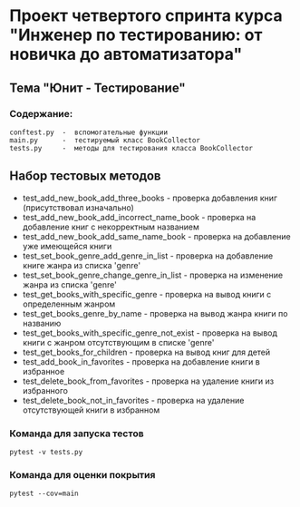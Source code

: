 # Проект четвертого спринта курса "Инженер по тестированию: от новичка до автоматизатора" 

## Тема "Юнит - Тестирование"

### Содержание:
    conftest.py  -  вспомогательные функции
    main.py      -  тестируемый класс BookCollector
    tests.py     -  методы для тестирования класса BookCollector


## Набор тестовых методов
- test_add_new_book_add_three_books  -  проверка добавления книг (присутствовал изначально)
- test_add_new_book_add_incorrect_name_book  -  проверка на добавление книг с некорректным названием 
- test_add_new_book_add_same_name_book  -  проверка на добавление уже имеющейся книги
- test_set_book_genre_add_genre_in_list  -  проверка на добавление книге жанра из списка 'genre' 
- test_set_book_genre_change_genre_in_list  -  проверка на изменение жанра из списка 'genre'
- test_get_books_with_specific_genre  -  проверка на вывод книги с определенным жанром
- test_get_books_genre_by_name - проверка на вывод жанра книги по названию
- test_get_books_with_specific_genre_not_exist  -  проверка на вывод книги с жанром отсутствующим в списке 'genre'
- test_get_books_for_children  -  проверка на вывод книг для детей
- test_add_book_in_favorites  -  проверка на добавление книги в избранное
- test_delete_book_from_favorites  -  проверка на удаление книги из избранного
- test_delete_book_not_in_favorites  -  проверка на удаление отсутствующей книги в избранном

### Команда для запуска тестов 
`pytest -v tests.py`
### Команда для оценки покрытия
`pytest --cov=main`

